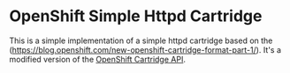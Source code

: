 # OpenShift Simple Httpd Cartridge

This is a simple implementation of a simple httpd cartridge based on the (https://blog.openshift.com/new-openshift-cartridge-format-part-1/).
It's a modified version of the [OpenShift Cartridge API](http://openshift.github.io/documentation/oo_cartridge_developers_guide.html).